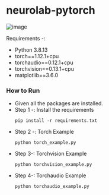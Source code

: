 # neurolab-pytorch
![image](https://user-images.githubusercontent.com/57321948/196933065-4b16c235-f3b9-4391-9cfe-4affcec87c35.png)

Requirements -:
- Python 3.8.13
- torch==1.12.1+cpu
- torchaudio==0.12.1+cpu
- torchvision==0.13.1+cpu
- matplotlib==3.6.0
### How to Run

- Given all the packages are installed.
- Step 1 -: Install the requirements
    ```
    pip install -r requirements.txt
    ```
- Step 2 -: Torch Example 
    ```
    python torch_example.py
    ```
- Step 3-: Torchvision Example
    ```
    python torchvision_example.py
    ```
- Step 4-: Torchaudio Example
    ```
    python torchaudio_example.py
    ```
